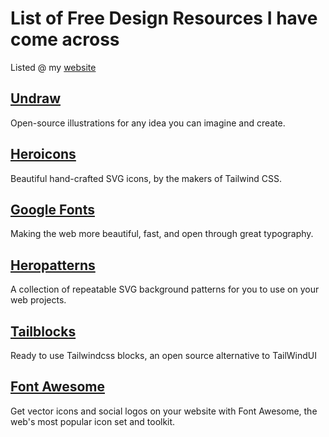 # List of Free Design Resources I have come across
Listed @ my [website](https://siddhart.one)
## [Undraw](https://undraw.co)
Open-source illustrations for any idea you can imagine and create.
## [Heroicons](https://heroicons.com)
Beautiful hand-crafted SVG icons, by the makers of Tailwind CSS.
## [Google Fonts](https://fonts.google.com)
Making the web more beautiful, fast, and open through great typography.
## [Heropatterns](http://heropatterns.com)
A collection of repeatable SVG background patterns for you to use on your web projects.
## [Tailblocks](https://mertjf.github.io/tailblocks/)
Ready to use Tailwindcss blocks, an open source alternative to TailWindUI
## [Font Awesome](https://fontawesome.com)
Get vector icons and social logos on your website with Font Awesome, the web's most popular icon set and toolkit.
